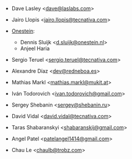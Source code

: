 - Dave Lasley \<<dave@laslabs.com>\>

- Jairo Llopis \<<jairo.llopis@tecnativa.com>\>

- [Onestein](https://www.onestein.nl):
  - Dennis Sluijk \<<d.sluijk@onestein.nl>\>
  - Anjeel Haria

- Sergio Teruel \<<sergio.teruel@tecnativa.com>\>

- Alexandre Díaz \<<dev@redneboa.es>\>

- Mathias Markl \<<mathias.markl@mukit.at>\>

- Iván Todorovich \<<ivan.todorovich@gmail.com>\>

- Sergey Shebanin \<<sergey@shebanin.ru>\>

- David Vidal \<<david.vidal@tecnativa.com>\>

- Taras Shabaranskyi \<<shabaranskij@gmail.com>\>

- Angel Patel \<<patelangel1414@gmail.com>\>

- Chau Le \<<chaulb@trobz.com>\>
